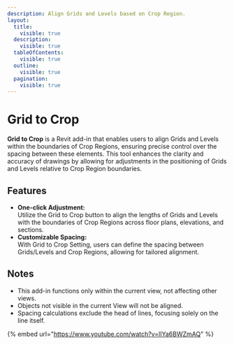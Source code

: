 ```yaml
---
description: Align Grids and Levels based on Crop Region.
layout:
  title:
    visible: true
  description:
    visible: true
  tableOfContents:
    visible: true
  outline:
    visible: true
  pagination:
    visible: true
---
```


# Grid to Crop

**Grid to Crop** is a Revit add-in that enables users to align Grids and Levels within the boundaries of Crop Regions, ensuring precise control over the spacing between these elements. This tool enhances the clarity and accuracy of drawings by allowing for adjustments in the positioning of Grids and Levels relative to Crop Region boundaries.

## Features

* **One-click Adjustment:** \
  Utilize the Grid to Crop button to align the lengths of Grids and Levels with the boundaries of Crop Regions across floor plans, elevations, and sections.&#x20;
* **Customizable Spacing:** \
  With Grid to Crop Setting, users can define the spacing between Grids/Levels and Crop Regions, allowing for tailored alignment.

## Notes

* This add-in functions only within the current view, not affecting other views.&#x20;
* Objects not visible in the current View will not be aligned.&#x20;
* Spacing calculations exclude the head of lines, focusing solely on the line itself.

{% embed url="https://www.youtube.com/watch?v=lIYa6BWZmAQ" %}
